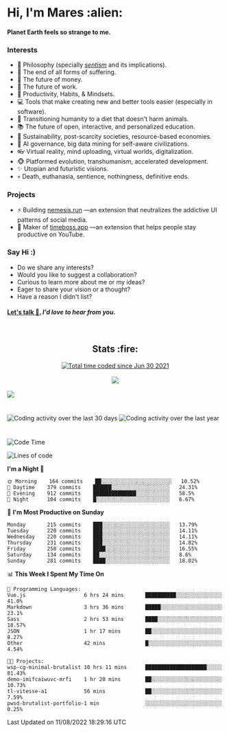 <h1>Hi, I'm Mares :alien:</h1>

#### Planet Earth feels so strange to me.

### **Interests**

- 🌊 Philosophy (specially [_sentism_][sentismmedium] and its implications).
- 🎯 The end of all forms of suffering.
- 💸 The future of money.
- 💼 The future of work.
- 🧠 Productivity, Habits, & Mindsets.
- 💻 Tools that make creating new and better tools easier (especially in software).
- 🥗 Transitioning humanity to a diet that doesn't harm animals.
- 📚 The future of open, interactive, and personalized education.
- 🌱 Sustainability, post-scarcity societies, resource-based economies.
- 🤖 AI governance, big data mining for self-aware civilizations.
- 👓 Virtual reality, mind uploading, virtual worlds, digitalization.
- 🐵 Platformed evolution, transhumanism, accelerated development.
- ✨ Utopian and futuristic visions.
- 💀 Death, euthanasia, sentience, nothingness, definitive ends.


### **Projects**

- ⚡ Building [nemesis.run](https://chrome.google.com/webstore/detail/nemesis-%E2%80%93-humane-design-f/blfbbifgjgikekfochleknjcopefifgo?hl=en) —an extension that neutralizes the addictive UI patterns of social media.
- 💎 Maker of [timeboss.app](https://timeboss.app) —an extension that helps people stay productive on YouTube.


### **Say Hi :)**

- Do we share any interests?
- Would you like to suggest a collaboration?
- Curious to learn more about me or my ideas?
- Eager to share your vision or a thought?
- Have a reason I didn't list?

#### [Let's talk :wave:.](mailto:mareszhar@gmail.com) _I'd love to hear from you_.

[sentismmedium]: https://medium.com/@mareszhar/born-a-prisoner-a-reflection-about-life-its-struggles-and-a-plan-to-escape-d8566ce9b026

<br>

<h2 align="center">Stats :fire:</h2>

<div align="center">
  <a href="https://wakatime.com/@cfdc0e0d-4860-4b62-9ff0-cb659185525e">
    <img src="https://wakatime.com/badge/user/cfdc0e0d-4860-4b62-9ff0-cb659185525e.svg" alt="Total time coded since Jun 30 2021" />
  </a>
</div>

<br>

<!-- 
Add or remove this: 
&dates=B1AAB3FF 
...or this...
&date_format=M%20j%5B%2C%20Y%5D
from the *streak stats URL below* if they get bugged and aren't updating: 
-->

<div align="center">
  <img src="https://github-readme-streak-stats.herokuapp.com?user=mareszhar&theme=black-ice&hide_border=true&stroke=FFFFFF15&ring=DF8FFE&fire=DF8FFE&currStreakLabel=DF8FFE&background=1A232A&currStreakNum=86FFAB&dates=B1AAB3FF&date_format=M%20j%5B%2C%20Y%5D">
</div>

<br>

<img src="https://activity-graph.herokuapp.com/graph?username=mareszhar&theme=nord&bg_color=00000000&color=979797&line=DF8FFE&point=00000000&area=true&hide_border=true">

<br>

<h1></h1>

<img src="https://wakatime.com/share/@mares/5df0ff02-9c79-41b4-b540-51dc9c65a57b.svg" alt="Coding activity over the last 30 days" />
<img src="https://wakatime.com/share/@mares/ea89ba71-f374-40af-930c-e0655909fe37.svg" alt="Coding activity over the last year" />

<h1></h1>

<!--START_SECTION:waka-->
![Code Time](http://img.shields.io/badge/Code%20Time-580%20hrs%209%20mins-blue)

![Lines of code](https://img.shields.io/badge/From%20Hello%20World%20I%27ve%20Written-151%20Thousand%20lines%20of%20code-blue)

**I'm a Night 🦉** 

```text
🌞 Morning    164 commits    ██░░░░░░░░░░░░░░░░░░░░░░░   10.52% 
🌆 Daytime    379 commits    ██████░░░░░░░░░░░░░░░░░░░   24.31% 
🌃 Evening    912 commits    ██████████████░░░░░░░░░░░   58.5% 
🌙 Night      104 commits    █░░░░░░░░░░░░░░░░░░░░░░░░   6.67%

```
📅 **I'm Most Productive on Sunday** 

```text
Monday       215 commits    ███░░░░░░░░░░░░░░░░░░░░░░   13.79% 
Tuesday      220 commits    ███░░░░░░░░░░░░░░░░░░░░░░   14.11% 
Wednesday    220 commits    ███░░░░░░░░░░░░░░░░░░░░░░   14.11% 
Thursday     231 commits    ███░░░░░░░░░░░░░░░░░░░░░░   14.82% 
Friday       258 commits    ████░░░░░░░░░░░░░░░░░░░░░   16.55% 
Saturday     134 commits    ██░░░░░░░░░░░░░░░░░░░░░░░   8.6% 
Sunday       281 commits    ████░░░░░░░░░░░░░░░░░░░░░   18.02%

```


📊 **This Week I Spent My Time On** 

```text
💬 Programming Languages: 
Vue.js                   6 hrs 24 mins       ██████████░░░░░░░░░░░░░░░   41.0% 
Markdown                 3 hrs 36 mins       █████░░░░░░░░░░░░░░░░░░░░   23.1% 
Sass                     2 hrs 53 mins       ████░░░░░░░░░░░░░░░░░░░░░   18.57% 
JSON                     1 hr 17 mins        ██░░░░░░░░░░░░░░░░░░░░░░░   8.27% 
Other                    42 mins             █░░░░░░░░░░░░░░░░░░░░░░░░   4.54%

🐱‍💻 Projects: 
wsp-cg-minimal-brutalist 10 hrs 11 mins      ████████████████████░░░░░   81.43% 
demo-imifcaiwuvc-mrfi    1 hr 20 mins        ██░░░░░░░░░░░░░░░░░░░░░░░   10.73% 
tl-vitesse-a1            56 mins             ██░░░░░░░░░░░░░░░░░░░░░░░   7.59% 
pwsd-brutalist-portfolio-1 min               ░░░░░░░░░░░░░░░░░░░░░░░░░   0.25%

```


 Last Updated on 11/08/2022 18:29:16 UTC
<!--END_SECTION:waka-->
